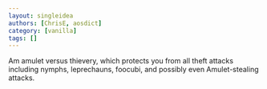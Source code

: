 ```yaml
---
layout: singleidea
authors: [ChrisE, aosdict]
category: [vanilla]
tags: []
---
```

Am amulet versus thievery, which protects you from all theft attacks including nymphs, leprechauns, foocubi, and possibly even Amulet-stealing attacks.
